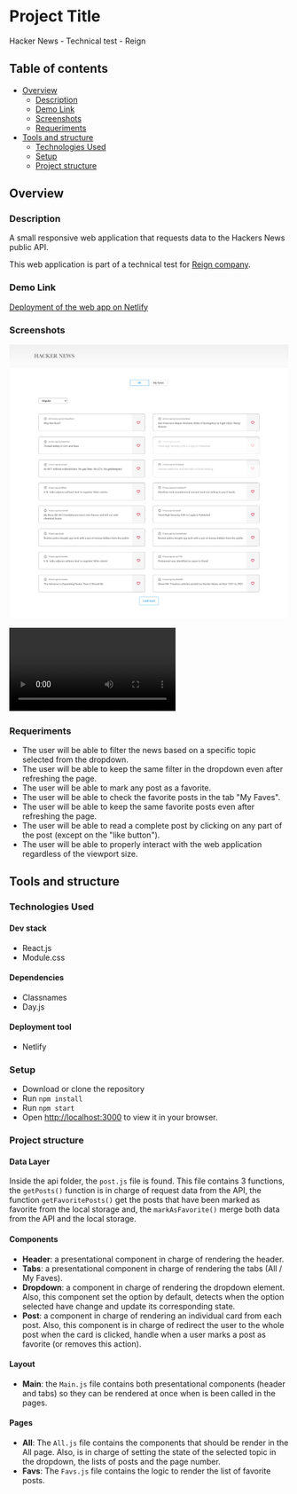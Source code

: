 # Project Title

Hacker News - Technical test - Reign

## Table of contents

- [Overview](#overview)
  - [Description](#description)
  - [Demo Link](#demo-link)
  - [Screenshots](#screenshots)
  - [Requeriments](#requeriments)
- [Tools and structure](#tools-and-structure)
  - [Technologies Used](#technologies-used)
  - [Setup](#setup)
  - [Project structure](#project-structure)

## Overview


### Description

A small responsive web application that requests data to the Hackers News public API.

This web application is part of a technical test for [Reign company](https://www.reign.cl/en/).

### Demo Link

[Deployment of the web app on Netlify](https://compassionate-aryabhata-eef162.netlify.app/)

### Screenshots

![Web Application in Large Viewports](public/screenshots/large-viewports.jpeg)

![](https://user-images.githubusercontent.com/32691511/146663061-5de8ae65-1b6d-4516-a330-7280619cc012.mp4)

### Requeriments

- The user will be able to filter the news based on a specific topic selected from the dropdown.
- The user will be able to keep the same filter in the dropdown even after refreshing the page.
- The user will be able to mark any post as a favorite.
- The user will be able to check the favorite posts in the tab "My Faves".
- The user will be able to keep the same favorite posts even after refreshing the page.
- The user will be able to read a complete post by clicking on any part of the post (except on the "like button").
- The user will be able to properly interact with the web application regardless of the viewport size.

## Tools and structure

### Technologies Used

#### Dev stack

- React.js
- Module.css

#### Dependencies

- Classnames
- Day.js

#### Deployment tool

- Netlify

### Setup

- Download or clone the repository
- Run `npm install`
- Run `npm start`
- Open [http://localhost:3000](http://localhost:3000) to view it in your browser.

### Project structure

#### Data Layer

Inside the api folder, the `post.js` file is found. This file contains 3 functions, the `getPosts()` function is in charge of request data from the API, the function `getFavoritePosts()` get the posts that have been marked as favorite from the local storage and, the `markAsFavorite()` merge both data from the API and the local storage.

#### Components

- **Header**: a presentational component in charge of rendering the header.
- **Tabs**: a presentational component in charge of rendering the tabs (All / My Faves).
- **Dropdown**: a component in charge of rendering the dropdown element. Also, this component set the option by default, detects when the option selected have change and update its corresponding state.
- **Post**: a component in charge of rendering an individual card from each post. Also, this component is in charge of redirect the user to the whole post when the card is clicked, handle when a user marks a post as favorite (or removes this action).

#### Layout

- **Main**: the `Main.js` file contains both presentational components (header and tabs) so they can be rendered at once when is been called in the pages.

#### Pages

- **All**: The `All.js` file contains the components that should be render in the All page. Also, is in charge of setting the state of the selected topic in the dropdown, the lists of posts and the page number.
- **Favs**: The `Favs.js` file contains the logic to render the list of favorite posts.

